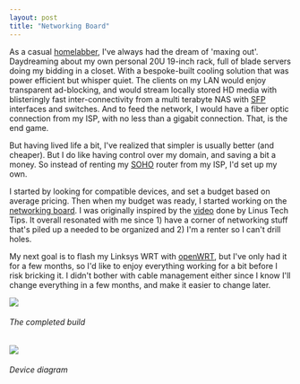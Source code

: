 ```yaml
---
layout: post
title: "Networking Board"
---
```


As a casual [homelabber](https://www.reddit.com/r/homelab), I've always had the dream of 'maxing out'. Daydreaming about my own personal 20U 19-inch rack, full of blade servers doing my bidding in a closet. With a bespoke-built cooling solution that was power efficient but whisper quiet. The clients on my LAN would enjoy transparent ad-blocking, and would stream locally stored HD media with blisteringly fast inter-connectivity from a multi terabyte NAS with [SFP](https://en.wikipedia.org/wiki/Small_form-factor_pluggable_transceiver) interfaces and switches. And to feed the network, I would have a fiber optic connection from my ISP, with no less than a gigabit connection. That, is the end game.

But having lived life a bit, I've realized that simpler is usually better (and cheaper). But I do like having control over my domain, and saving a bit a money. So instead of renting my [SOHO](https://www.lifewire.com/soho-routers-and-networks-explained-3971344) router from my ISP, I'd set up my own.

I started by looking for compatible devices, and set a budget based on average pricing. Then when my budget was ready, I started working on the [networking board](https://duckduckgo.com/?q=home+network+board&amp;ia=images&amp;iax=images). I was originally inspired by the [video](https://www.youtube.com/watch?v=saD_SFOYCWk) done by Linus Tech Tips. It overall resonated with me since  1) have a corner of networking stuff that's piled up a needed to be organized and 2) I'm a renter so I can't drill holes.

My next goal is to flash my Linksys WRT with [openWRT](https://openwrt.org), but I've only had it for a few months, so I'd like to enjoy everything working for a bit before I risk bricking it. I didn't bother with cable management either since I know I'll change everything in a few months, and make it easier to change later.

![]({{site.baseurl}}/assets/2020-03-21-networking-board/network-board.png)

###### The completed build

![]({{site.baseurl}}/assets/2020-03-21-networking-board/network-diagram.png)

###### Device diagram 